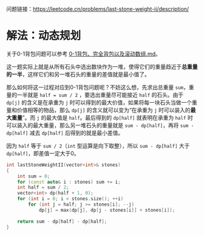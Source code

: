 问题链接：https://leetcode.cn/problems/last-stone-weight-ii/description/

# 解法：动态规划

关于0-1背包问题可以参考 [0-1背包、完全背包以及滚动数组.md](https://github.com/SakuraMayAi/Tricks-of-Programming/blob/main/Data%20Structure/0-1%E8%83%8C%E5%8C%85%E3%80%81%E5%AE%8C%E5%85%A8%E8%83%8C%E5%8C%85%E4%BB%A5%E5%8F%8A%E6%BB%9A%E5%8A%A8%E6%95%B0%E7%BB%84.md)。

这一题实际上就是从所有石头中选出数块作为一堆，使得它们的重量趋近于**总重量的一半**，这样它们和另一堆石头的重量的差值就是最小值了。

那么如何将这一过程对应到0-1背包问题呢？不妨这么想，先求出总重量 `sum`，重量的一半就是 `half = sum / 2` ，要选出重量尽可能接近 `half` 的石头。由于 `dp[j]` 的含义是在承重为 `j` 时可以得到的最大价值，如果将每一块石头当做一个重量和价值相等的物品，那么 `dp[j]` 的含义就可以变为“在承重为 `j` 时可以装入的**最大重量**”。而 `j` 的最大值是 `half`。最后得到的 `dp[half]` 就表明在承重为 `half` 时可以装入的最大重量，那么另一堆石头的重量就是 `sum - dp[half]`，再将 `sum - dp[half]` 减去 `dp[half]` 后得到的就是最小差值。

因为 `half` 等于 `sum / 2`（`int` 型运算是向下取整），所以 `sum - dp[half]` 大于 `dp[half]`，即差值一定大于0。

```cpp
int lastStoneWeightII(vector<int>& stones)
{
    int sum = 0;
    for (const auto& i : stones) sum += i;
    int half = sum / 2;
    vector<int> dp(half + 1, 0);
    for (int i = 0; i < stones.size(); ++i)
        for (int j = half; j >= stones[i]; --j)
            dp[j] = max(dp[j], dp[j - stones[i]] + stones[i]);
    
    return sum - dp[half] - dp[half];
}
```
